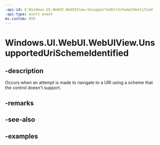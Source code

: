 ```yaml
---
-api-id: E:Windows.UI.WebUI.WebUIView.UnsupportedUriSchemeIdentified
-api-type: winrt event
ms.custom: RS5
---
```


<!-- Event syntax.
public event TypedEventHandler UnsupportedUriSchemeIdentified<IWebViewControl, WebViewControlUnsupportedUriSchemeIdentifiedEventArgs>
-->

# Windows.UI.WebUI.WebUIView.UnsupportedUriSchemeIdentified

## -description
Occurs when an attempt is made to navigate to a URI using a scheme that the control doesn't support.

## -remarks

## -see-also

## -examples

